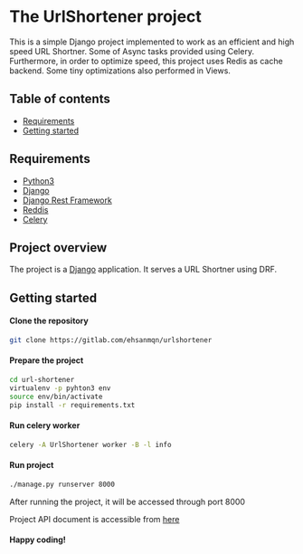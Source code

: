 # The UrlShortener project
This is a simple Django project implemented to work as an efficient and high speed URL Shortner. 
Some of Async tasks provided using Celery. Furthermore, in order to optimize speed, this project uses Redis as cache backend. Some tiny optimizations also performed in Views.

## Table of contents

- [Requirements](#requirements)
- [Getting started](#getting-started)

## Requirements

* [Python3](https://www.python.org/)
* [Django](https://www.djangoproject.com/)
* [Django Rest Framework](https://www.django-rest-framework.org/)
* [Reddis](https://redis.io/)
* [Celery](http://www.celeryproject.org/)

## Project overview

The project is a [Django](https://www.djangoproject.com/start/) application. It serves a URL Shortner using DRF. 

## Getting started

#### Clone the repository

```bash
git clone https://gitlab.com/ehsanmqn/urlshortener
```

#### Prepare the project
```bash
cd url-shortener
virtualenv -p pyhton3 env
source env/bin/activate
pip install -r requirements.txt
```

#### Run celery worker

```bash
celery -A UrlShortener worker -B -l info
```

#### Run project

```bash
./manage.py runserver 8000
```

After running the project, it will be accessed through port 8000

Project API document is accessible from [here](https://documenter.getpostman.com/view/5584679/SzS5wTGQ?version=latest)
#### Happy coding!

